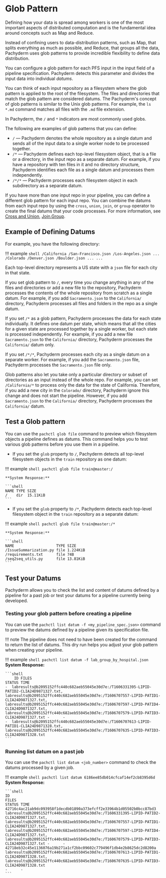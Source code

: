 # Glob Pattern

Defining how your data is spread among workers is one of
the most important aspects of distributed computation and is
the fundamental idea around concepts such as Map and Reduce.

Instead of confining users to data-distribution patterns,
such as Map, that splits everything as much as possible, and
Reduce, that groups all the data, Pachyderm
uses glob patterns to provide incredible flexibility to
define data distribution.

You can configure a glob pattern for each PFS input in
the input field of a pipeline specification. Pachyderm detects
this parameter and divides the input data into
individual *datums*.

You can think of each input repository as a filesystem where
the glob pattern is applied to the root of the
filesystem. The files and directories that match the
glob pattern are considered datums. The Pachyderm's
concept of glob patterns is similar to the Unix glob patterns.
For example, the `ls *.md` command matches all files with the
`.md` file extension.

In Pachyderm, the `/` and `*` indicators are most
commonly used globs.

The following are examples of glob patterns that you can define:

* `/` — Pachyderm denotes the whole repository as a
  single datum and sends all of the input data to a
  single worker node to be processed together.
* `/*` — Pachyderm defines each top-level filesystem
  object, that is a file or a directory, in the input
  repo as a separate datum. For example,
  if you have a repository with ten files in it and no
  directory structure, Pachyderm identifies each file as a
  single datum and processes them independently.
* `/*/*` — Pachyderm processes each filesystem object
  in each subdirectory as a separate datum.

<!-- Add the ohmyglob examples here-->

If you have more than one input repo in your pipeline,
you can define a different glob pattern for each input
repo. You can combine the datums from each input repo
by using the `cross`, `union`, `join`, or `group` operator to
create the final datums that your code processes.
For more information, see [Cross and Union](./cross-union.md), [Join](./join.md),[Group](./group.md).

## Example of Defining Datums

For example, you have the following directory:

!!! example
    ```shell
    /California
       /San-Francisco.json
       /Los-Angeles.json
       ...
    /Colorado
       /Denver.json
       /Boulder.json
       ...
    ...
    ```

Each top-level directory represents a US
state with a `json` file for each city in that state.

If you set glob pattern to `/`, every time
you change anything in any of the
files and directories or add a new file to the
repository, Pachyderm processes the contents
of the whole repository from scratch as a single datum.
For example, if you add `Sacramento.json` to the
`California/` directory, Pachyderm processes all files
and folders in the repo as a single datum.

If you set `/*` as a glob pattern, Pachyderm processes
the data for each state individually. It
defines one datum per state, which means that all the cities for
a given state are processed together by a single worker, but each
state is processed independently. For example, if you add a new file
`Sacramento.json` to the `California/` directory, Pachyderm
processes the `California/` datum only.

If you set `/*/*`, Pachyderm processes each city as a single
datum on a separate worker. For example, if you add
the `Sacramento.json` file, Pachyderm processes the
`Sacramento.json` file only.

Glob patterns also let you take only a particular directory or subset of
directories as an input instead of the whole repo. For example,
you can set `/California/*` to process only the data for the state of
California. Therefore, if you add a new city in the `Colorado/` directory,
Pachyderm ignore this change and does not start the pipeline.
However, if you add  `Sacramento.json` to the `California/` directory,
Pachyderm  processes the `California/` datum.

## Test a Glob pattern

You can use the `pachctl glob file` command to preview which filesystem
objects a pipeline defines as datums. This command helps
you to test various glob patterns before you use them in a pipeline.

* If you set the `glob` property to `/`, Pachyderm detects all
top-level filesystem objects in the `train` repository as one
datum:

!!! example
    ```shell
    pachctl glob file train@master:/
    ```

    **System Response:**

    ```shell
    NAME TYPE SIZE
    /    dir  15.11KiB
    ```

* If you set the `glob` property to `/*`, Pachyderm detects each
top-level filesystem object in the `train` repository as a separate
datum:

!!! example
    ```shell
    pachctl glob file train@master:/*
    ```

    **System Response:**

    ```shell
    NAME                   TYPE SIZE
    /IssueSummarization.py file 1.224KiB
    /requirements.txt      file 74B
    /seq2seq_utils.py      file 13.81KiB
    ```

## Test your Datums

Pachyderm allows you to check the list and content of datums defined by a pipeline for a past job or test your datums for a pipeline currently being developed. 

### Testing your glob pattern before creating a pipeline
You can use the `pachctl list datum -f <my_pipeline_spec.json>` command to preview the datums defined by a pipeline given its specification file. 

!!! note The pipeline does not need to have been created for the command to return the list of datums. This dry run helps you adjust your glob pattern when creating your pipeline.

!!! example
    ```shell
    pachctl list datum -f lab_group_by_hospital.json
    ```
    **System Response:**

    ```shell
        ID FILES                                                                                                                                                                                                                                                                                                                                                                  STATUS TIME
    -  labresults@b2095152ffc440c682aeb55045e30d7e:/T1606331395-LIPID-PATID2-CLIA24D9871327.txt, labresults@b2095152ffc440c682aeb55045e30d7e:/T1606707557-LIPID-PATID1-CLIA24D9871327.txt, labresults@b2095152ffc440c682aeb55045e30d7e:/T1606707597-LIPID-PATID4-CLIA24D9871327.txt, labresults@b2095152ffc440c682aeb55045e30d7e:/T1606707579-LIPID-PATID3-CLIA24D9871327.txt -      -
    -  labresults@b2095152ffc440c682aeb55045e30d7e:/T1606707613-LIPID-PATID1-CLIA24D9871328.txt, labresults@b2095152ffc440c682aeb55045e30d7e:/T1606707635-LIPID-PATID3-CLIA24D9871328.txt
    ```

### Running list datum on a past job 
You can use the `pachctl list datum <job_number>` command to check the datums processed by a given job.

!!! example
    ```shell
    pachctl list datum 6186ee85db014cfcaf14ef2cb8395d6d
    ```
    **System Response:**

    ```shell
    ID                                                                   FILES                                                                                                                                                                                                                                                                                                                                                                  STATUS TIME
    42716c4ac21ab9dc093958f1decdb01890a373efcff2e33964b1d05502b0bcc87bd3 labresults@b2095152ffc440c682aeb55045e30d7e:/T1606331395-LIPID-PATID2-CLIA24D9871327.txt, labresults@b2095152ffc440c682aeb55045e30d7e:/T1606707557-LIPID-PATID1-CLIA24D9871327.txt, labresults@b2095152ffc440c682aeb55045e30d7e:/T1606707597-LIPID-PATID4-CLIA24D9871327.txt, labresults@b2095152ffc440c682aeb55045e30d7e:/T1606707579-LIPID-PATID3-CLIA24D9871327.txt -      -
    42718eb32c45e1136076a19b271a1cf2bbc09602c779496f1db4e2b8625dc2d8200a labresults@b2095152ffc440c682aeb55045e30d7e:/T1606707613-LIPID-PATID1-CLIA24D9871328.txt, labresults@b2095152ffc440c682aeb55045e30d7e:/T1606707635-LIPID-PATID3-CLIA24D9871328.txt                                                                                                                                                                                     -      -
    ```

